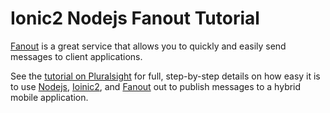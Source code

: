 # Ionic2 Nodejs Fanout Tutorial [Fanout](https://fanout.io/) is a great service that allows you to quickly and easily send messages to client applications. See the [tutorial on Pluralsight](http://tutorials.pluralsight.com/front-end-javascript/use-fanout-to-send-messages-to-your-ionic2-app-in-about-20-minutes) for full, step-by-step details on how easy it is to use [Nodejs](https://nodejs.org), [Ioinic2](http://ionic.io/2), and [Fanout](https://fanout.io/) out to publish messages to a hybrid mobile application. 